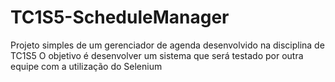 # TC1S5-ScheduleManager

Projeto simples de um gerenciador de agenda desenvolvido na disciplina de TC1S5
O objetivo é desenvolver um sistema que será testado por outra equipe com a utilização do Selenium
